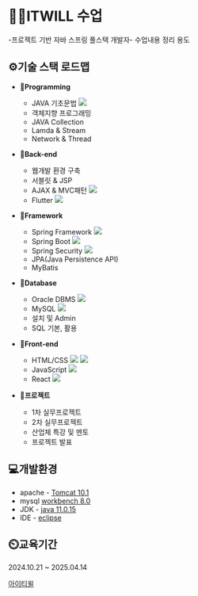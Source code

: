 # 🧑‍💻ITWILL 수업
-프로젝트 기반 자바 스프링 풀스택 개발자- 수업내용 정리 용도 

## ⚙️기술 스택 로드맵 
* 📌**Programming**
  * JAVA 기초문법 <img src="https://img.shields.io/badge/java-007396?style=plastic-square&logo=java&logoColor=white"/>
  * 객체지향 프로그래밍
  * JAVA Collection
  * Lamda & Stream
  * Network & Thread

* 📌**Back-end**
  * 웹개발 환경 구축
  * 서블릿 & JSP
  *  AJAX & MVC패턴  <img src="https://img.shields.io/badge/Ajax-02569B?style=plastic-square&logo=Ajax&logoColor=white"/>
  *  Flutter <img src="https://img.shields.io/badge/flutter-02569B?style=plastic-square&logo=flutter&logoColor=white"/>

* 📌**Framework**
  * Spring Framework <img src="https://img.shields.io/badge/Spring-6DB33F?style=plastic-square&logo=Spring&logoColor=white"/>
  * Spring Boot <img src="https://img.shields.io/badge/springboot-6DB33F?style=plastic-square&logo=Springboot&logoColor=white"/>
  * Spring Security <img src="https://img.shields.io/badge/Springsecurity-6DB33F?style=plastic-square&logo=springsecurity&logoColor=white"/>
  * JPA(Java Persistence API)
  * MyBatis 

* 📌**Database**
  * Oracle DBMS <img src="https://img.shields.io/badge/ORACLE-F80000?style=plastic-square&logo=oracle&logoColor=white"/>
  * MySQL <img src="https://img.shields.io/badge/MySQL-4479A1?style=plastic-square&logo=MySQL&logoColor=white"/>
  * 설치 및 Admin
  * SQL 기본, 활용

* 📌**Front-end**
  * HTML/CSS <img src="https://img.shields.io/badge/html5-E34F26?style=plastic-square&logo=html5&logoColor=white"/> <img src="https://img.shields.io/badge/css3-1572B6?style=plastic-square&logo=css3&logoColor=white"/> 
  * JavaScript <img src="https://img.shields.io/badge/JavaScript-F7DF1E?style=plastic-square&logo=javascript&logoColor=black"/>
  * React <img src="https://img.shields.io/badge/React-61DAFB?style=plastic-square&logo=React&logoColor=black"/>

* 📌**프로젝트**
  * 1차 실무프로젝트
  * 2차 실무프로젝트
  * 산업체 특강 및 멘토
  * 프로젝트 발표

## 💻개발환경
* apache - [Tomcat 10.1](https://tomcat.apache.org/download-10.cgi)
* mysql [workbench 8.0](https://www.mysql.com/downloads/)
* JDK - [java 11.0.15](https://github.com/ojdkbuild/ojdkbuild)
* IDE - [eclipse](https://www.eclipse.org/downloads/)

## ⏲️교육기간 
2024.10.21 ~ 2025.04.14

[아이티윌](<https://www.itwill.co.kr/>)
